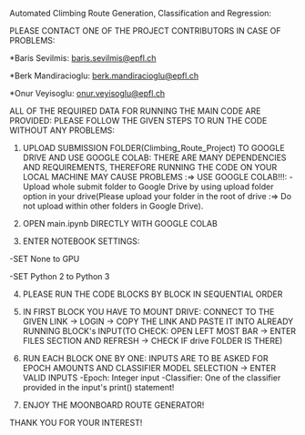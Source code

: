 Automated Climbing Route Generation, Classification and Regression:

PLEASE CONTACT ONE OF THE PROJECT CONTRIBUTORS IN CASE OF PROBLEMS: 

*Baris Sevilmis: baris.sevilmis@epfl.ch
 
*Berk Mandiracioglu: berk.mandiracioglu@epfl.ch

*Onur Veyisoglu: onur.veyisoglu@epfl.ch

ALL OF THE REQUIRED DATA FOR RUNNING THE MAIN CODE ARE PROVIDED: PLEASE FOLLOW THE GIVEN STEPS TO RUN THE CODE WITHOUT ANY PROBLEMS:

1) UPLOAD SUBMISSION FOLDER(Climbing_Route_Project) TO GOOGLE DRIVE AND USE GOOGLE COLAB: THERE ARE MANY DEPENDENCIES AND REQUIREMENTS, THEREFORE RUNNING THE CODE ON YOUR LOCAL MACHINE MAY CAUSE PROBLEMS :=> USE GOOGLE COLAB!!!: -Upload whole submit folder to Google Drive by using upload folder option in your drive(Please upload your folder in the root of drive :=> Do not upload within other folders in Google Drive).

2) OPEN main.ipynb DIRECTLY WITH GOOGLE COLAB

3) ENTER NOTEBOOK SETTINGS: 

-SET None to GPU
   	        
-SET Python 2 to Python 3

4) PLEASE RUN THE CODE BLOCKS BY BLOCK IN SEQUENTIAL ORDER

5) IN FIRST BLOCK YOU HAVE TO MOUNT DRIVE: CONNECT TO THE GIVEN LINK -> LOGIN -> COPY THE LINK AND PASTE IT INTO ALREADY RUNNING BLOCK's INPUT(TO CHECK: OPEN LEFT MOST BAR -> ENTER FILES SECTION AND REFRESH -> CHECK IF drive FOLDER IS THERE)

6) RUN EACH BLOCK ONE BY ONE: INPUTS ARE TO BE ASKED FOR EPOCH AMOUNTS AND CLASSIFIER MODEL SELECTION -> ENTER VALID INPUTS
-Epoch: Integer input
-Classifier: One of the classifier provided in the input's print() statement!

7) ENJOY THE MOONBOARD ROUTE GENERATOR!

THANK YOU FOR YOUR INTEREST!
